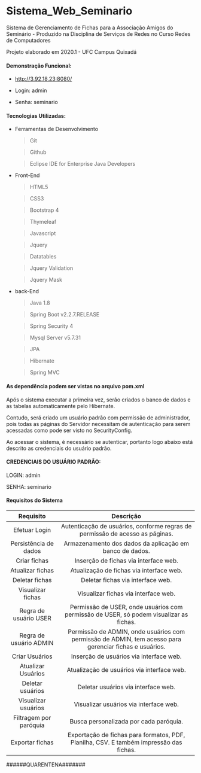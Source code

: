 # Sistema_Web_Seminario

Sistema de Gerenciamento de Fichas para a Associação Amigos do Seminário - Produzido na Disciplina de Serviços de Redes no Curso Redes de Computadores

Projeto elaborado em 2020.1 - UFC Campus Quixadá

#### Demonstração Funcional:

  * http://3.92.18.23:8080/

  * Login: admin

  * Senha: seminario

#### Tecnologias Utilizadas:

  * Ferramentas de Desenvolvimento
    > Git
  
    > Github
  
    > Eclipse IDE for Enterprise Java Developers
    
  * Front-End
   
    > HTML5
    
    > CSS3
    
    > Bootstrap 4
    
    > Thymeleaf
    
    > Javascript
    
    > Jquery
    
    > Datatables
    
    > Jquery Validation
    
    > Jquery Mask
    
  * back-End
  
    > Java 1.8
    
    > Spring Boot v2.2.7.RELEASE
    
    > Spring Security 4 
    
    > Mysql Server v5.7.31
    
    > JPA
    
    > Hibernate
    
    > Spring MVC
    
  #### As dependência podem ser vistas no arquivo pom.xml
  
  Após o sistema executar a primeira vez, serão criados o banco de dados e as tabelas automaticamente pelo Hibernate. 
  
  Contudo, será criado um usuário padrão com permissão de administrador, pois todas as páginas do Servidor necessitam
  de autenticação para serem acessadas como pode ser visto no SecurityConfig.
  
  Ao acessar o sistema, é necessário se autenticar, portanto logo abaixo está descrito as credenciais do usuário padrão.
  
  #### CREDENCIAIS DO USUÁRIO PADRÃO:
  LOGIN: admin
  
  SENHA: seminario
  
#### Requisitos do Sistema

Requisito | Descrição 
:----------: | :---------:
Efetuar Login | Autenticação de usuários, conforme regras de permissão de acesso as páginas.
Persistência de dados | Armazenamento dos dados da aplicação em banco de dados. 
Criar fichas | Inserção de fichas via interface web.
Atualizar fichas | Atualização de fichas via interface web.
Deletar fichas | Deletar fichas via interface web.
Visualizar fichas | Visualizar fichas via interface web.
Regra de usuário USER | Permissão de USER, onde usuários com permissão de USER, só podem visualizar as fichas.
Regra de usuário ADMIN | Permissão de ADMIN, onde usuários com permissão de ADMIN, tem acesso para gerenciar fichas e usuários.
Criar Usuários | Inserção de usuários via interface web.
Atualizar Usuários | Atualização de usuários via interface web.
Deletar usuários | Deletar usuários via interface web.
Visualizar usuários | Visualizar usuários via interface web.
Filtragem por paróquia | Busca personalizada por cada paróquia.
Exportar fichas | Exportação de fichas para formatos, PDF, Planilha, CSV. E também impressão das fichas.  
  
  

    
######QUARENTENA#######    
    
    
